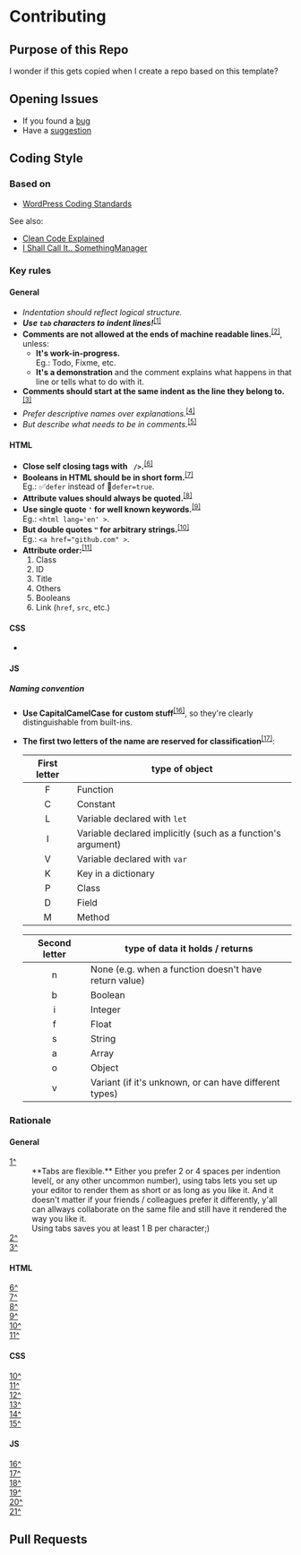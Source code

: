 # Contributing

## Purpose of this Repo

I wonder if this gets copied when I create a repo based on this template?

## Opening Issues

- If you found a [bug](https://github.com/nighterrors/[RepoGoesHere]/issues/new?assignees=&labels=bug&template=bug_report.md&title=%5BBUG%5D)
- Have a [suggestion](https://github.com/nighterrors/[RepoGoesHere]/issues/new?assignees=&labels=&template=suggestion.md&title=%5BIMP%5D)

## Coding Style

### Based on

* [WordPress Coding Standards](https://codex.wordpress.org/WordPress_Coding_Standards#Indentation)

See also:

* [Clean Code Explained](https://www.freecodecamp.org/news/clean-coding-for-beginners/)
* [I Shall Call It.. SomethingManager](https://blog.codinghorror.com/i-shall-call-it-somethingmanager/)

### Key rules

#### General

- *Indentation should reflect logical structure.*
- **_Use `tab` characters to indent lines!_**<sup id="Ag001Tabs">[\[1\]](#Fg001Tabs)</sup>
- **Comments are not allowed at the ends of machine readable lines.**<sup id="Ag002DontCommentAtEndOfLine">[\[2\]](#Fg002DontCommentAtEndOfLine)</sup>, unless:
	- **It's work-in-progress.**<br /><aside>Eg.: Todo, Fixme, etc.</aside>
	- **It's a demonstration** and the comment explains what happens in that line or tells what to do with it.
- **Comments should start at the same indent as the line they belong to.**<sup id="Ag003CommentAtSameIndent">[\[3\]](#Fg003CommentAtSameIndent)</sup>
- *Prefer descriptive names over explanations.*<sup id="Ag004DescriptiveNames">[\[4\]](#Fg004DescriptiveNames)</sup>
- *But describe what needs to be in comments.*<sup id="Ag005AddDescriptions">[\[5\]](#Fg005AddDescriptions)</sup>

#### HTML

- **Close self closing tags with ` />`.**<sup id="Ah006SlashCloseEmptyElements">[\[6\]](#Fh006SlashCloseEmptyElements)</sup>
- **Booleans in HTML should be in short form.**<sup id="Ah007BooleanAttributes">[\[7\]](#Fh007BooleanAttributes)</sup><br /><aside>Eg.: ✅`defer` instead of 🚫`defer=true`.</aside>
- **Attribute values should always be quoted.**<sup id="Ah008StringAttributeValues">[\[8\]](#Fh008StringAttributeValues)</sup>
- **Use single quote `'` for well known keywords.**<sup id="Ah009SingleQuoteKeyWords">[\[9\]](#Fh009SingleQuoteKeyWords)</sup><br /><aside>Eg.: `<html lang='en' >`.</aside>
- **But double quotes `"` for arbitrary strings.**<sup id="Ah010DoubleQuoteStrings">[\[10\]](#Fh010DoubleQuoteStrings)</sup><br /><aside>Eg.: `<a href="github.com" >`.</aside>
- **Attribute order:**<sup id="Ah011AttributeOrder">[\[11\]](#Fh011AttributeOrder)</sup>
	1. Class
	2. ID
	3. Title
	4. Others
	5. Booleans
	6. Link (`href`, `src`, etc.)

#### CSS

- 

#### JS

##### Naming convention

- **Use CapitalCamelCase for custom stuff**<sup id="Aj016CapitalCamelCase">[\[16\]](#Fj016CapitalCamelCase)</sup>, so they're clearly distinguishable from built-ins.
- **The first two letters of the name are reserved for classification**<sup id="Aj017Classification">[\[17\]](#Fj017Classification)</sup>:

	|First letter|type of object|
	|:---:|---|
	|F|Function|
	|C|Constant|
	|L|Variable declared with `let`|
	|I|Variable declared implicitly (such as a function's argument)|
	|V|Variable declared with `var`|
	|K|Key in a dictionary|
	|P|Class|
	|D|Field|
	|M|Method|

	|Second letter|type of data it holds / returns|
	|:---:|---|
	|n|None (e.g. when a function doesn't have return value)|
	|b|Boolean|
	|i|Integer|
	|f|Float|
	|s|String|
	|a|Array|
	|o|Object|
	|v|Variant (if it's unknown, or can have different types)|

### Rationale

#### General

<dl>
	<dt id="Fg001Tabs"><a title="Use `tab` characters to indent lines!" href="#Ag001Tabs">1^</a></dt>
		<dd>**Tabs are flexible.** Either you prefer 2 or 4 spaces per indention level(, or any other uncommon number), using tabs lets you set up your editor to render them as short or as long as you like it. And it doesn't matter if your friends / colleagues prefer it differently, y'all can allways collaborate on the same file and still have it rendered the way you like it.</dd>
		<dd></dd>
		<dd>Using tabs saves you at least 1 B per character;)</dd>
	<dt id="Fg002DontCommentAtEndOfLine"><a title="Comments are not allowed at the ends of machine readable lines" href="#Ag002DontCommentAtEndOfLine">2^</a></dt>
		<dd></dd>
	<dt id="Fg003CommentAtSameIndent"><a title="Comments should start at the same indent as the line they belong to." href="#Ag003CommentAtSameIndent">3^</a></dt>
		<dd></dd>
</dl>

#### HTML

<dl>
	<dt id="Fh006SlashCloseEmptyElements"><a href="#Ah006SlashCloseEmptyElements">6^</a></dt>
		<dd> </dd>
	<dt id="Fh007BooleanAttributes"><a href="#Ah007BooleanAttributes">7^</a></dt>
		<dd> </dd>
	<dt id="Fh008StringAttributeValues"><a href="#Ah008StringAttributeValues">8^</a></dt>
		<dd> </dd>
	<dt id="Fh009SingleQuoteKeyWords"><a href="#Ah009SingleQuoteKeyWords">9^</a></dt>
		<dd> </dd>
	<dt id="Fh010DoubleQuoteStrings"><a href="#Ah010DoubleQuoteStrings">10^</a></dt>
		<dd> </dd>
	<dt id="Fh011AttributeOrder"><a href="#Ah011AttributeOrder">11^</a></dt>
		<dd> </dd>
</dl>

#### CSS

<dl>
	<dt id="Fc010"><a href="#Ac010">10^</a></dt>
		<dd> </dd>
	<dt id="Fc011"><a href="#Ac011">11^</a></dt>
		<dd> </dd>
	<dt id="Fc012"><a href="#Ac012">12^</a></dt>
		<dd> </dd>
	<dt id="Fc013"><a href="#Ac013">13^</a></dt>
		<dd> </dd>
	<dt id="Fc014"><a href="#Ac014">14^</a></dt>
		<dd> </dd>
	<dt id="Fc015"><a href="#Ac015">15^</a></dt>
		<dd> </dd>
</dl>

#### JS

<dl>
	<dt id="Fj016CapitalCamelCase"><a href="#Aj016CapitalCamelCase">16^</a></dt>
		<dd> </dd>
	<dt id="Fj017Classification"><a href="#Aj017Classification">17^</a></dt>
		<dd> </dd>
	<dt id="Fj018"><a href="#Aj018">18^</a></dt>
		<dd> </dd>
	<dt id="Fj019"><a href="#Aj019">19^</a></dt>
		<dd> </dd>
	<dt id="Fj020"><a href="#Aj020">20^</a></dt>
		<dd> </dd>
	<dt id="Fj021"><a href="#Aj021">21^</a></dt>
		<dd> </dd>
</dl>

## Pull Requests
